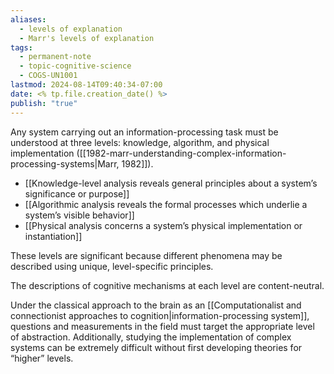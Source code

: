 ```yaml
---
aliases:
  - levels of explanation
  - Marr's levels of explanation
tags:
  - permanent-note
  - topic-cognitive-science
  - COGS-UN1001
lastmod: 2024-08-14T09:40:34-07:00
date: <% tp.file.creation_date() %>
publish: "true"
---
```

Any system carrying out an information-processing task must be understood at three levels: knowledge, algorithm, and physical implementation ([[1982-marr-understanding-complex-information-processing-systems|Marr, 1982]]).

- [[Knowledge-level analysis reveals general principles about a system’s significance or purpose]]
- [[Algorithmic analysis reveals the formal processes which underlie a system’s visible behavior]]
- [[Physical analysis concerns a system’s physical implementation or instantiation]]

These levels are significant because different phenomena may be described using unique, level-specific principles.

The descriptions of cognitive mechanisms at each level are content-neutral.

Under the classical approach to the brain as an [[Computationalist and connectionist approaches to cognition|information-processing system]], questions and measurements in the field must target the appropriate level of abstraction. Additionally, studying the implementation of complex systems can be extremely difficult without first developing theories for “higher” levels.